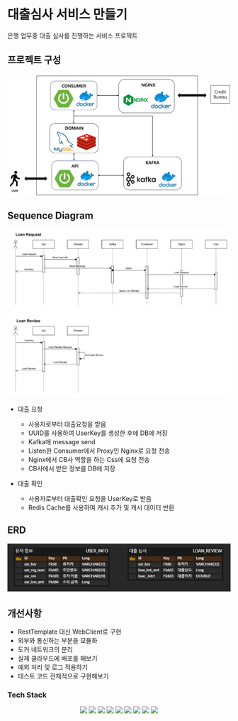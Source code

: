 # 대출심사 서비스 만들기

은행 업무중 대출 심사를 진행하는 서비스 프로젝트

## 프로젝트 구성
![SCD](doc/img/SystemConfigurationDiagram.png)

## Sequence Diagram
![SequenceDiagram](doc/img/squenceDiagram.png)

- 대출 요청
  - 사용자로부터 대출요청을 받음
  - UUID를 사용하여 UserKey를 생성한 후에 DB에 저장
  - Kafka에 message send
  - Listen한 Consumer에서 Proxy인 Nginx로 요청 전송
  - Nginx에서 CB사 역할을 하는 Css에 요청 전송
  - CB사에서 받은 정보를 DB에 저장
  

- 대출 확인
  - 사용자로부터 대출확인 요청을 UserKey로 받음
  - Redis Cache를 사용하여 캐시 추가 및 캐시 데이터 반환

## ERD
![ERD](doc/img/erd.png)

## 개선사항
- RestTemplate 대신 WebClient로 구현
- 외부와 통신하는 부분을 모듈화
- 도커 네트워크의 분리
- 실제 클라우드에 배포를 해보기
- 예외 처리 및 로그 적용하기
- 테스트 코드 전체적으로 구현해보기

### Tech Stack
<div align=center> 
  <img src="https://img.shields.io/badge/java-007396?style=for-the-badge&logo=java&logoColor=white"> 
  <img src="https://img.shields.io/badge/spring boot-6DB33F?style=for-the-badge&logo=Spring Boot&logoColor=white">
  <img src="https://img.shields.io/badge/mysql-003545?style=for-the-badge&logo=mysql&logoColor=white"> 
  <img src="https://img.shields.io/badge/git-F05032?style=for-the-badge&logo=git&logoColor=white">
  <img src="https://img.shields.io/badge/Docker-2496ED?style=for-the-badge&logo=Docker&logoColor=white"/>
  <img src="https://img.shields.io/badge/REDIS-DC382D?style=for-the-badge&logo=Redis&logoColor=white"/>
  <img src="https://img.shields.io/badge/Kafka-231F20?style=for-the-badge&logo=Apache Kafka&logoColor=white"/>
  <img src="https://img.shields.io/badge/nginx-009639?style=for-the-badge&logo=NGINX&logoColor=white"/>
  <img src="https://img.shields.io/badge/swagger-85EA2D?style=for-the-badge&logo=Swagger&logoColor=white"/>
</div>